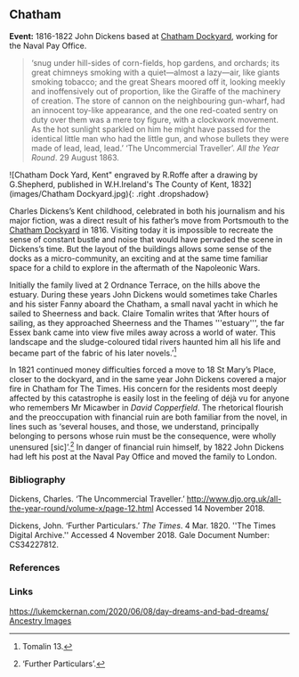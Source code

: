 <param ve-config style="article">

## Chatham 

**Event:** 1816-1822 John Dickens based at [Chatham Dockyard](/19c-chatham-dockyard), working for the Naval Pay Office.

>‘snug under hill-sides of corn-fields, hop gardens, and orchards; its great chimneys smoking with a quiet—almost a lazy—air, like giants smoking tobacco; and the great Shears moored off it, looking meekly and inoffensively out of proportion, like the Giraffe of the machinery of creation. The store of cannon on the neighbouring gun-wharf, had an innocent 
toy-like appearance, and the one red-coated sentry on duty over them was a mere toy figure, with a clockwork movement. As the hot sunlight sparkled on him he might have passed for the identical little man who had the little gun, and whose bullets they were made of lead, lead, lead.’ ‘The Uncommercial Traveller’. _All the Year Round_. 29 August 1863.

![Chatham Dock Yard, Kent" engraved by R.Roffe after a drawing by G.Shepherd, published in W.H.Ireland's The County of Kent, 1832](images/Chatham Dockyard.jpg){: .right .dropshadow}

Charles Dickens’s Kent childhood, celebrated in both his journalism and his major fiction, was a direct result of his father’s move from Portsmouth to the [Chatham Dockyard](/19c-chatham-dockyard) in 1816. Visiting today it is impossible to recreate the sense of constant bustle and noise that would have pervaded the scene in Dickens’s time. But the layout of the buildings allows some sense of the docks as a micro-community, an exciting and at the same time familiar space for a child to explore in the aftermath of the Napoleonic Wars.

Initially the family lived at 2 Ordnance Terrace, on the hills above the estuary. During these years John Dickens would sometimes take Charles and his sister Fanny aboard the Chatham, a small naval yacht in which he sailed to Sheerness and back. Claire Tomalin writes that ‘After hours of sailing, as they approached Sheerness and the Thames '''estuary''', the far Essex bank came into view five miles away across a world of water. This landscape and the sludge-coloured tidal rivers haunted him all his life and became part of the fabric of his later novels.’[^ref1] 

In 1821 continued money difficulties forced a move to 18 St Mary’s Place, closer to the dockyard, and in the same year John Dickens covered a major fire in Chatham for The Times. His concern for the residents most deeply affected by this catastrophe is easily lost in the feeling of déjà vu for anyone who remembers Mr Micawber in _David Copperfield_. The rhetorical flourish and the preoccupation with financial ruin are both familiar from the novel, in lines such as ‘several houses, and those, we understand, principally belonging to persons whose ruin must be the consequence, were wholly unensured [sic]’.[^ref2] In danger of financial ruin himself, by 1822 John Dickens had left his post at the Naval Pay Office and moved the family to London.


### Bibliography 

Dickens, Charles. ‘The Uncommercial Traveller.’ http://www.djo.org.uk/all-the-year-round/volume-x/page-12.html Accessed 14 November 2018.

Dickens, John. ‘Further Particulars.’ _The Times_. 4 Mar. 1820. ''The Times Digital Archive.'' Accessed 4 November 2018. Gale Document Number: CS34227812.

### References

[^ref1]: Tomalin 13.
[^ref2]: ‘Further Particulars’.


### Links
https://lukemckernan.com/2020/06/08/day-dreams-and-bad-dreams/   
[Ancestry Images](https://www.ancestryimages.com/proddetail.php?prod=h4335)
